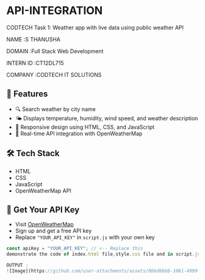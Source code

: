 # API-INTEGRATION

 CODTECH Task 1: Weather app with live data using public weather API
 
 NAME :S THANUSHA
 
 DOMAIN :Full Stack Web Development 
 
 INTERN ID :CT12DL715
 
 COMPANY :CODTECH IT SOLUTIONS

## 📌 Features

- 🔍 Search weather by city name
- 🌤️ Displays temperature, humidity, wind speed, and weather description
- 📱 Responsive design using HTML, CSS, and JavaScript
- 🔗 Real-time API integration with OpenWeatherMap
## 🛠️ Tech Stack

- HTML
- CSS
- JavaScript
- OpenWeatherMap API
## 🔑 Get Your API Key

- Visit [OpenWeatherMap](https://openweathermap.org/api)
- Sign up and get a free API key
- Replace `"YOUR_API_KEY"` in `script.js` with your own key
```javascript
const apiKey = "YOUR_API_KEY"; // <-- Replace this
demonstrate the code of index.html file,style.css file and in script.js you need add the given api code and make sure to save the file index.html not (.txt) once you have saved the file double click on the index.html automatically open the Weather App and you can enter the city and find the Weather 

OUTPUT :
![Image](https://github.com/user-attachments/assets/0bbdbbbb-1061-4999-a605-6119a82f2e5d)
